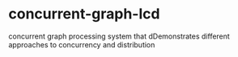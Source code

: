 # concurrent-graph-lcd
concurrent graph processing system that dDemonstrates different approaches to concurrency and distribution
